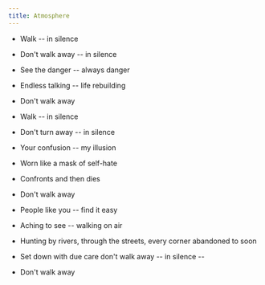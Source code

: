 ```yaml
---
title: Atmosphere
---
```

- Walk -- in silence
- Don't walk away -- in silence
- See the danger -- always danger
- Endless talking -- life rebuilding
- Don't walk away

- Walk -- in silence
- Don't turn away -- in silence
- Your confusion -- my illusion
- Worn like a mask
of self-hate
- Confronts and then dies
- Don't walk away

- People like you -- find it easy
- Aching to see -- walking on air
- Hunting by rivers, through the streets,
every corner abandoned to soon
- Set down with due care
don't walk away -- in silence --
- Don't walk away



